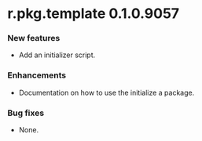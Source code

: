 # r.pkg.template 0.1.0.9057
### New features
* Add an initializer script.
### Enhancements
* Documentation on how to use the initialize a package.
### Bug fixes
* None.
